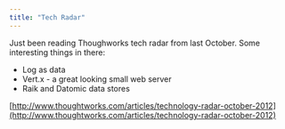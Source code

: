 ```yaml
---
title: "Tech Radar"
---
```

Just been reading Thoughworks tech radar from last October. Some interesting things in there:

- Log as data
- Vert.x - a great looking small web server
- Raik and Datomic data stores

[http://www.thoughtworks.com/articles/technology-radar-october-2012](http://www.thoughtworks.com/articles/technology-radar-october-2012)
